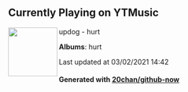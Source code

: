 ## Currently Playing on YTMusic

[<img align="left" width="100" src="https://lh3.googleusercontent.com/EdmO_dOKK6jzy-7Alw6t5CYYRI0SltYedi-Ba3vDFxDBnUjA6oJ2kyr7bj_-zutjR0TjPdFtRQbkFOHx">](https://music.youtube.com/watch?v=OR6MoBU3nrQ)

updog - hurt

**Albums**: hurt

Last updated at 03/02/2021 14:42

#### Generated with [20chan/github-now](https://github.com/20chan/github-now)


<!--
**20chan/20chan** is a ✨ _special_ ✨ repository because its `README.md` (this file) appears on your GitHub profile.

Here are some ideas to get you started:

- 🔭 I’m currently working on ...
- 🌱 I’m currently learning ...
- 👯 I’m looking to collaborate on ...
- 🤔 I’m looking for help with ...
- 💬 Ask me about ...
- 📫 How to reach me: ...
- 😄 Pronouns: ...
- ⚡ Fun fact: ...
-->
